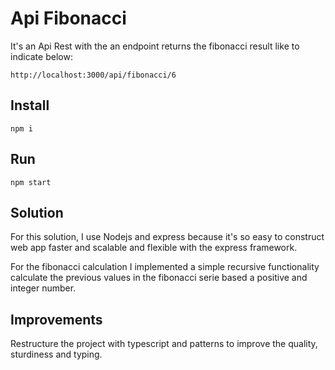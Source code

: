 # Api Fibonacci

It's an Api Rest with the an endpoint returns the fibonacci result like to indicate below:
```
http://localhost:3000/api/fibonacci/6
```

## Install

```shell
npm i
```

## Run
```shell
npm start
```

## Solution

For this solution, I use Nodejs and express because it's so easy to construct web app faster and scalable and flexible with the express framework.

For the fibonacci calculation I implemented a simple recursive functionality calculate the previous values in the fibonacci serie based a positive and integer number.

## Improvements

Restructure the project with typescript and patterns to improve the quality, sturdiness and typing.